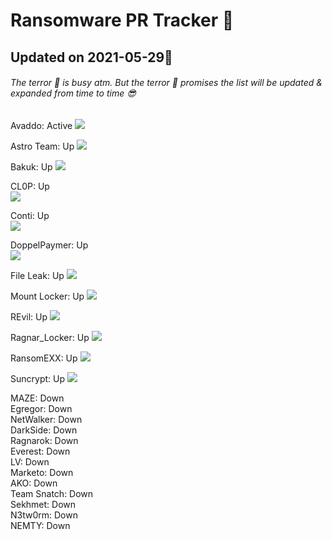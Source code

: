 # Ransomware PR Tracker :ghost:

## Updated on 2021-05-29👀 

###### The terror :ghost: is busy atm. But the terror :ghost: promises the list will be updated & expanded from time to time :sunglasses:

Avaddo: Active
![](https://github.com/theterrorintelligence/The-Terror-OSINT/blob/685e66387433c8bd03c8691818aeeb1967c770a6/Avaddon.png)

Astro Team: Up
![](https://github.com/theterrorintelligence/The-Terror-OSINT/blob/52f987367565295d195b1a5ff2558906c5555990/AstroTeam.png)

Bakuk: Up
![](https://github.com/theterrorintelligence/The-Terror-OSINT/blob/685e66387433c8bd03c8691818aeeb1967c770a6/Bakuk.png)

CL0P: Up  
![](https://github.com/theterrorintelligence/The-Terror-OSINT/blob/685e66387433c8bd03c8691818aeeb1967c770a6/CL0P.png)

Conti: Up  
![](https://github.com/theterrorintelligence/The-Terror-OSINT/blob/685e66387433c8bd03c8691818aeeb1967c770a6/Conti.png)

DoppelPaymer: Up  
![](https://github.com/theterrorintelligence/The-Terror-OSINT/blob/685e66387433c8bd03c8691818aeeb1967c770a6/DoppelPaymer.png)

File Leak: Up
![](https://github.com/theterrorintelligence/The-Terror-OSINT/blob/685e66387433c8bd03c8691818aeeb1967c770a6/File%20Leak.png)

Mount Locker: Up
![](https://github.com/theterrorintelligence/The-Terror-OSINT/blob/685e66387433c8bd03c8691818aeeb1967c770a6/Mount%20Locker.png)

REvil: Up
![](https://github.com/theterrorintelligence/The-Terror-OSINT/blob/685e66387433c8bd03c8691818aeeb1967c770a6/REvil.png)

Ragnar_Locker: Up
![](https://github.com/theterrorintelligence/The-Terror-OSINT/blob/685e66387433c8bd03c8691818aeeb1967c770a6/Ragnar_Locker.png)

RansomEXX: Up
![](https://github.com/theterrorintelligence/The-Terror-OSINT/blob/685e66387433c8bd03c8691818aeeb1967c770a6/RansomEXX.png)

Suncrypt: Up
![](https://github.com/theterrorintelligence/The-Terror-OSINT/blob/685e66387433c8bd03c8691818aeeb1967c770a6/Suncrypt.png)

MAZE: Down  
Egregor: Down  
NetWalker: Down  
DarkSide: Down   
Ragnarok: Down  
Everest: Down  
LV: Down  
Marketo: Down  
AKO: Down  
Team Snatch: Down  
Sekhmet: Down  
N3tw0rm: Down  
NEMTY: Down  
